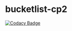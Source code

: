 # bucketlist-cp2

[![Codacy Badge](https://api.codacy.com/project/badge/Grade/99171a3146c14de3be6410a8bcccafe5)](https://www.codacy.com/app/andela-ian/bucketlist-cp2?utm_source=github.com&utm_medium=referral&utm_content=andela-ian/bucketlist-cp2&utm_campaign=badger)
